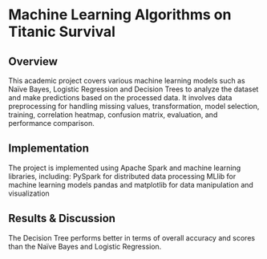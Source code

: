# Machine Learning Algorithms on Titanic Survival
## Overview
This academic project covers various machine learning models such as Naïve Bayes, Logistic Regression and Decision Trees to analyze the dataset and make predictions based on the processed data. It involves data preprocessing for handling missing values, transformation, model selection, training, correlation heatmap, confusion matrix, evaluation, and performance comparison.
## Implementation
The project is implemented using Apache Spark and machine learning libraries, including:
PySpark for distributed data processing
MLlib for machine learning models
pandas and matplotlib for data manipulation and visualization
## Results & Discussion
The Decision Tree performs better in terms of overall accuracy and scores than the Naïve Bayes and Logistic Regression.
